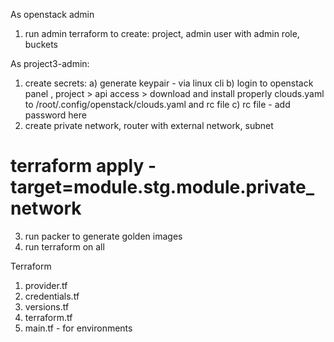 As openstack admin
1. run admin terraform to create: project, admin user with admin role, buckets


As project3-admin: 
1. create secrets: 
	a) generate keypair - via linux cli
	b) login to openstack panel , project > api access > download and install properly clouds.yaml to /root/.config/openstack/clouds.yaml and rc file
	c) rc file - add password here
2. create private network, router with external network, subnet
# terraform apply -target=module.stg.module.private_network
3. run packer to generate golden images
4. run terraform on all

Terraform
1. provider.tf
2. credentials.tf
3. versions.tf
4. terraform.tf
5. main.tf - for environments

